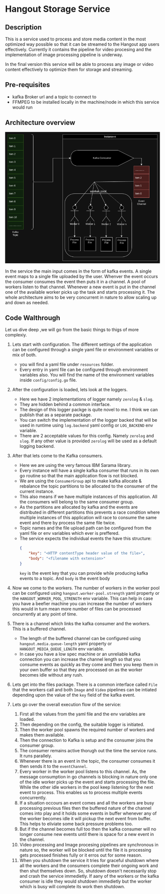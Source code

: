 # Hangout Storage Service

## Description

This is a service used to process and store media content in the most optimized way possible so that it can be streamed to the Hangout app users effectively. Currently it contains the pipeline for video procesing and the implementation of image processing pipeline is underway.

In the final version this service will be able to process any image or video content effectively to optimize them for storage and streaming.

## Pre-requisites

- kafka Broker url and a topic to connect to
- FFMPEG to be installed locally in the machine/node in which this service would run


## Architecture overview

![Architecture overview](./architecture-overview.png)

In the service the main input comes in the form of kafka events. A single event maps to a single file uploaded by the user. Whenver the event occurs the consumer consumes the event then puts it in a channel. A pool of workers listen to that channel. Whenever a new event is put in the channel one of the available worker picks up the task and starts processing it.
The whole architecture aims to be very concurrent in nature to allow scaling up and down as needed.

## Code Walthrough

Let us dive deep ,we will go from the basic things to thigs of more complexiy.

1. Lets start with configuration. The different settings of the application can be configured through a single yaml file or environment variables or mix of both. 
    - you will find a yaml file under `resources` folder. 
    - Every entry in yaml file can be configured through environment variables also. You will find the name of the environment variables inside `config/config.go` file.
2. After the configuration is loaded, lets look at the loggers.
   - Here we have 2 implementations of logger namely `zerolog` & `slog`.
   - They are hidden behind a common interface.
   - The design of this logger packge is quite novel to me. I think we can publish that as a separate package.
   - You can switch the implementation of the logger backed that will be used in runtime using `log.backend` yaml config or `LOG_BACKEND` env variable. 
   - There are 2 acceptable values for this config. Namely `zerolog` and `slog`. If any other value is provided `zerolog` will be used as a default logging backend.
3. After that lets come to the Kafka consumers. 
    - Here we are using the very famous IBM Sarama library. 
    - Every instance will have a single kafka consumer that runs in its own go routine so that the main application flow is not blocked.
    - We are using the `ConsumerGroup` api to make kafka allocate & rebalance the topic partitions to be allocated to the consumer of the current instance.
    - This also means if we have multiple instances of this application. All the consumers will belong to the same consumer group.
    - As the partitions are allocated by kafka and the events are distributed in different partitions this prevents a race condition where multiple instances of this application will race to consume the same event and there by process the same file twice.
    - Topic names and the file upload path can be configured from the yaml file or env variables which ever is preffered.
    - The service expects the individual events the have this structure: 
        ```json
        {
            "key": "<HTTP contentType header value of the file>", 
            "body": "<filename with extension>"
        }
        ```
        `key` is the event key that you can provide while producing kafka events to a topic. And `body` is the event body
4.  Now we come to the workers. The number of workers in the worker pool can be configured using `hangout.worker-pool.strength` yaml property or the `HANGOUT_WORKER_POOL_STRENGTH` env variable. This can help in case you have a beefier machine you can increase the number of workers this would in turn mean more number of files can be processed oncurrently at any point of time.

5. There is a channel which links the kafka consumer and the workers. This is a buffered channel. 
    - The length of the buffered channel can be configured using `hangout.media.queue-length` yaml property or `HANGOUT_MEDIA_QUEUE_LENGTH` env variable. 
    - In case you have a low spec machine or an unreliable kafka connection you can increase the channel length so that you consume events as quickly as they come and then you keep them in your own buffer so that they are processed on as the worker becomes idle without any rush.
6. Lets get into the files package. There is a common interface called `File` that the workers call and both `Image` and `Video` pipelines can be intiated depending upon the value of the `key` field of the kafka event.

7. Lets go over the overall execution flow of the service:
    1. First all the values from the yaml file and the env variables are loaded.
    2. Then depending on the config, the suitable logger is initiated.
    3. Then the worker pool spawns the required number of workers and makes them available.
    4. Then the connection to Kafka is setup and the consumer joins the consumer group.
    5. The consumer remains active thorugh out the time the service runs. It runs parallely.
    6. Whenever there is an event in the topic, the consumer consumes it then sends it to the `eventChannel`.
    7. Every worker in the worker pool listens to this channel. As, the message consumption in go channels is blocking in nature only one of the idle worker picks up the event and starts processing the file. While the other idle workers in the pool keep listening for the next event to process. This enables us to process multiple events concurrently.
    8. If a situation occours an event comes and all the workers are busy processing previous files then the buffered nature of the channel comes into play and it holds some events in buffer whenever any of the worker becomes idle it will pickup the next event from buffer. This helps to eliviate some back pressure problems too.
    9. But if the channel becomes full too then the kafka consumer will no longer consume new events until there is space for a new event in the channel.
    10. Video processing and Image procesing pipelines are synchronous in nature so, the worker will be blocked until the file it is processing gets processed finishes fully or it erros out for some reason.
    11. When you shutdown the service it tries for graceful shutdown where all the workers and the consumers complete their ongoing work and then shut themselves down. So, shutdown doesn't necessarily stop and crash the service immedietly. If aany of the workers or the kafka consumer is idle they would shutdown immedietly but the worker which is busy will complete its work then shutdown.